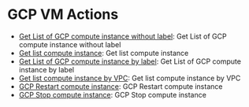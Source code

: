 # GCP VM Actions

* [Get List of GCP compute instance without label](https://github.com/unskript/Awesome-CloudOps-Automation/tree/master/GCP/legos/gcp\_get\_instances\_without\_label/README.md): Get List of GCP compute instance without label
* [Get list compute instance](https://github.com/unskript/Awesome-CloudOps-Automation/tree/master/GCP/legos/gcp\_list\_compute\_instances/README.md): Get list compute instance
* [Get List of GCP compute instance by label](https://github.com/unskript/Awesome-CloudOps-Automation/tree/master/GCP/legos/gcp\_list\_compute\_instances\_by\_label/README.md): Get List of GCP compute instance by label
* [Get list compute instance by VPC](https://github.com/unskript/Awesome-CloudOps-Automation/tree/master/GCP/legos/gcp\_list\_compute\_instances\_by\_vpc/README.md): Get list compute instance by VPC
* [GCP Restart compute instance](https://github.com/unskript/Awesome-CloudOps-Automation/tree/master/GCP/legos/gcp\_restart\_compute\_instances/README.md): GCP Restart compute instance
* [GCP Stop compute instance](https://github.com/unskript/Awesome-CloudOps-Automation/tree/master/GCP/legos/gcp\_stop\_compute\_instances/README.md): GCP Stop compute instance
